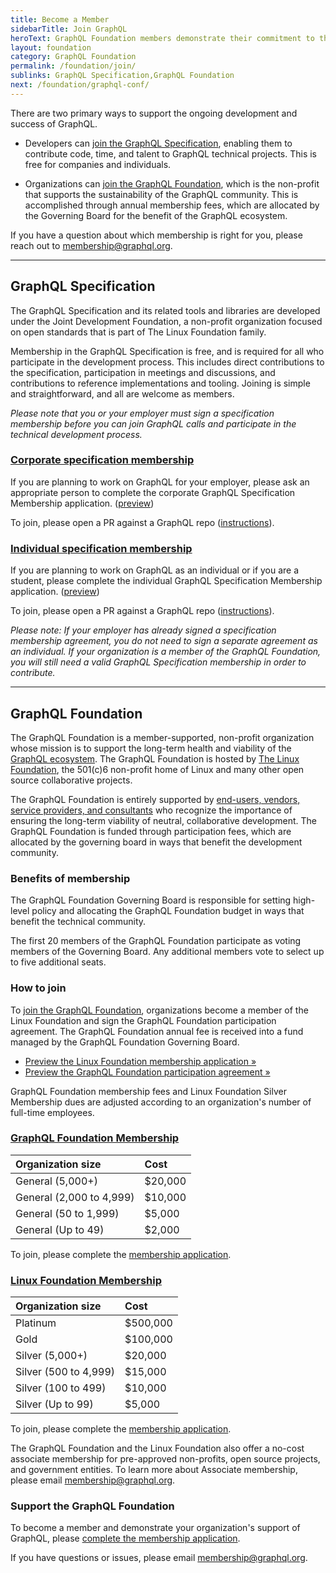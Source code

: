 ```yaml
---
title: Become a Member
sidebarTitle: Join GraphQL
heroText: GraphQL Foundation members demonstrate their commitment to the ecosystem by providing essential financial support.
layout: foundation
category: GraphQL Foundation
permalink: /foundation/join/
sublinks: GraphQL Specification,GraphQL Foundation
next: /foundation/graphql-conf/
---
```


There are two primary ways to support the ongoing development and success of GraphQL.

* Developers can [join the GraphQL Specification](#graphql-specification), enabling them to contribute code, time, and talent to GraphQL technical projects. This is free for companies and individuals.

* Organizations can [join the GraphQL Foundation](#graphql-foundation), which is the non-profit that supports the sustainability of the GraphQL community. This is accomplished through annual membership fees, which are allocated by the Governing Board for the benefit of the GraphQL ecosystem.

If you have a question about which membership is right for you, please reach out to [membership@graphql.org](mailto:membership@graphql.org).

---

## GraphQL Specification

The GraphQL Specification and its related tools and libraries are developed under the Joint Development Foundation, a non-profit organization focused on open standards that is part of The Linux Foundation family.

Membership in the GraphQL Specification is free, and is required for all who participate in the development process. This includes direct contributions to the specification, participation in meetings and discussions, and contributions to reference implementations and tooling. Joining is simple and straightforward, and all are welcome as members.

*Please note that you or your employer must sign a specification membership before you can join GraphQL calls and participate in the technical development process.*

### [Corporate specification membership](https://corporate-spec-membership.graphql.org)

If you are planning to work on GraphQL for your employer, please ask an appropriate person to complete the corporate GraphQL Specification Membership application. ([preview](https://preview-spec-membership.graphql.org))

To join, please open a PR against a GraphQL repo ([instructions](https://corporate-spec-membership.graphql.org)).

### [Individual specification membership](https://individual-spec-membership.graphql.org)

If you are planning to work on GraphQL as an individual or if you are a student, please complete the individual GraphQL Specification Membership application. ([preview](https://preview-spec-membership.graphql.org))

To join, please open a PR against a GraphQL repo ([instructions](https://individual-spec-membership.graphql.org)).

*Please note: If your employer has already signed a specification membership agreement, you do not need to sign a separate agreement as an individual. If your organization is a member of the GraphQL Foundation, you will still need a valid GraphQL Specification membership in order to contribute.*

---

## GraphQL Foundation

The GraphQL Foundation is a member-supported, non-profit organization whose mission is to support the long-term health and viability of the [GraphQL ecosystem](https://graphql.org). The GraphQL Foundation is hosted by [The Linux Foundation](https://linuxfoundation.org), the 501(c)6 non-profit home of Linux and many other open source collaborative projects.

The GraphQL Foundation is entirely supported by [end-users, vendors, service providers, and consultants](/foundation/members) who recognize the importance of ensuring the long-term viability of neutral, collaborative development. The GraphQL Foundation is funded through participation fees, which are allocated by the governing board in ways that benefit the development community.

### Benefits of membership

The GraphQL Foundation Governing Board is responsible for setting high-level policy and allocating the GraphQL Foundation budget in ways that benefit the technical community.

The first 20 members of the GraphQL Foundation participate as voting members of the Governing Board. Any additional members vote to select up to five additional seats.

### How to join

To [join the GraphQL Foundation](https://join.graphql.org), organizations become a member of the Linux Foundation and sign the GraphQL Foundation participation agreement. The GraphQL Foundation annual fee is received into a fund managed by the GraphQL Foundation Governing Board.

* [Preview the Linux Foundation membership application »](/files/LF_Membership-Preview.pdf)
* [Preview the GraphQL Foundation participation agreement »](/files/GraphQL_Foundation-Participation_Agreement-Preview.pdf)

GraphQL Foundation membership fees and Linux Foundation Silver Membership dues are adjusted according to an organization's number of full-time employees.

### [GraphQL Foundation Membership](https://join.graphql.org)

Organization size | Cost
:-----------------|:----
General (5,000+) | $20,000
General (2,000 to 4,999) | $10,000
General (50 to 1,999) | $5,000
General (Up to 49) | $2,000

To join, please complete the [membership application](https://join.graphql.org).

### [Linux Foundation Membership](https://join.graphql.org)

Organization size | Cost
:-----------------|:----
Platinum | $500,000
Gold | $100,000
Silver (5,000+) | $20,000
Silver (500 to 4,999) | $15,000
Silver (100 to 499) | $10,000
Silver (Up to 99) | $5,000

To join, please complete the [membership application](https://join.graphql.org).

The GraphQL Foundation and the Linux Foundation also offer a no-cost associate membership for pre-approved non-profits, open source projects, and government entities. To learn more about Associate membership, please email [membership@graphql.org](mailto:membership@graphql.org).

### Support the GraphQL Foundation

To become a member and demonstrate your organization's support of GraphQL, please [complete the membership application](https://join.graphql.org).

If you have questions or issues, please email [membership@graphql.org](mailto:membership@graphql.org).
